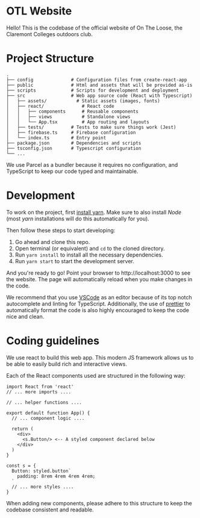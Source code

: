# OTL Website

Hello! This is the codebase of the official website of On The Loose, the Claremont Colleges outdoors club.

# Project Structure

```
.
├── config              # Configuration files from create-react-app
├── public              # Html and assets that will be provided as-is
├── scripts             # Scripts for development and deployment
├── src                 # Web app source code (React with Typescript)
│   ├── assets/           # Static assets (images, fonts)
│   ├── react/              # React code
│   │   ├── components      # Reusable components
│   │   ├── views           # Standalone views
│   │   └── App.tsx         # App routing and layouts
│   ├── tests/          # Tests to make sure things work (Jest)
│   ├── firebase.ts     # Firebase configuration
│   └── index.ts        # Entry point
├── package.json        # Dependencies and scripts
├── tsconfig.json       # Typescript configuration
└── ...
```

We use Parcel as a bundler because it requires no configuration, and TypeScript to keep our code typed and maintainable.

# Development

To work on the project, first [install yarn](https://yarnpkg.com/en/docs/install). Make sure to also install _Node_ (most _yarn_ installations will do this automatically for you).

Then follow these steps to start developing:

1. Go ahead and clone this repo.
2. Open terminal (or equivalent) and `cd` to the cloned directory.
3. Run `yarn install` to install all the necessary dependencies.
4. Run `yarn start` to start the development server.

And you're ready to go! Point your browser to http://localhost:3000 to see the website. The page will automatically reload when you make changes in the code.

We recommend that you use [VSCode](https://code.visualstudio.com/) as an editor because of its top notch autocomplete and linting for TypeScript. Additionally, the use of [prettier](https://prettier.io/) to automatically format the code is also highly encouraged to keep the code nice and clean.

# Coding guidelines

We use react to build this web app. This modern JS framework allows us to be able to easily build rich and interactive views.

Each of the React components used are structured in the following way:

```tsx
import React from 'react'
// ... more imports ....

// ... helper functions ....

export default function App() {
  // ... component logic ....

  return (
    <div>
      <s.Button/> <-- A styled component declared below
    </div>
  )
}

const s = {
  Button: styled.button`
    padding: 8rem 4rem 4rem 4rem;
  `
  // ... more styles ....
}
```

When adding new components, please adhere to this structure to keep the codebase consistent and readable.
